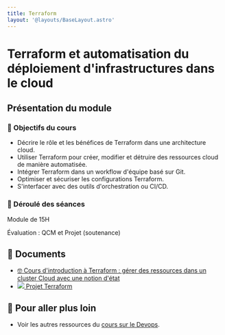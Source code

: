 ```yaml
---
title: Terraform
layout: '@layouts/BaseLayout.astro'
---
```


# Terraform et automatisation du déploiement d'infrastructures dans le cloud

## Présentation du module

### 🎯 Objectifs du cours

- Décrire le rôle et les bénéfices de Terraform dans une architecture cloud.
- Utiliser Terraform pour créer, modifier et détruire des ressources cloud de manière automatisée.
- Intégrer Terraform dans un workflow d'équipe basé sur Git.
- Optimiser et sécuriser les configurations Terraform.
- S'interfacer avec des outils d'orchestration ou CI/CD.

### 📅 Déroulé des séances

Module de 15H

Évaluation : QCM et Projet (soutenance)

## 📑 Documents

- [🤓 Cours d'introduction à Terraform : gérer des ressources dans un cluster Cloud avec une notion d'état](/devops/terraform)
- [![](@icons/terraform.svg) Projet Terraform](/devops/terraform-projet)

## 🚀 Pour aller plus loin

- Voir les autres ressources du [cours sur le Devops](/devops).

